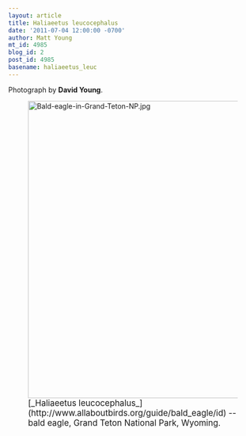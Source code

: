 ```yaml
---
layout: article
title: Haliaeetus leucocephalus
date: '2011-07-04 12:00:00 -0700'
author: Matt Young
mt_id: 4985
blog_id: 2
post_id: 4985
basename: haliaeetus_leuc
---
```

Photograph by **David Young**.

<figure>
<img src="/PT/uploads/2011/Bald-eagle-in-Grand-Teton-NP.jpg" alt="Bald-eagle-in-Grand-Teton-NP.jpg" width="600" height="600" />
<figcaption markdown="span">
<big>[_Haliaeetus leucocephalus_](http://www.allaboutbirds.org/guide/bald_eagle/id) -- bald eagle, Grand Teton National Park, Wyoming.</big>

</figcaption>
</figure>
